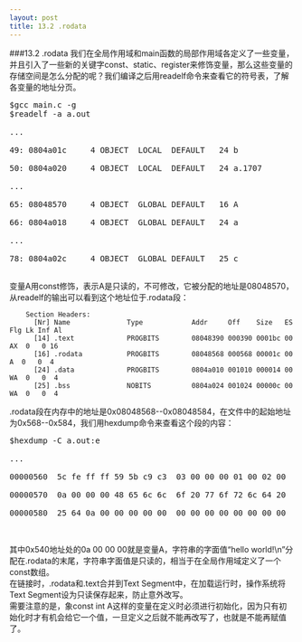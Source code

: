 ```yaml
---
layout: post
title: 13.2 .rodata
---
```

###13.2 .rodata
我们在全局作用域和main函数的局部作用域各定义了一些变量，并且引入了一些新的关键字const、static、register来修饰变量，那么这些变量的存储空间是怎么分配的呢？我们编译之后用readelf命令来查看它的符号表，了解各变量的地址分页。

<pre class='terminal bootcamp'>
<span class='codeline'>$gcc main.c -g</span>
<span class='codeline'>$readelf -a a.out</span>
<span class='bash-output'>
...<br>
49: 0804a01c     4 OBJECT  LOCAL  DEFAULT   24 b <br>
50: 0804a020     4 OBJECT  LOCAL  DEFAULT   24 a.1707 <br>
...<br>
65: 08048570     4 OBJECT  GLOBAL DEFAULT   16 A <br>
66: 0804a018     4 OBJECT  GLOBAL DEFAULT   24 a <br>
...<br>
78: 0804a02c     4 OBJECT  GLOBAL DEFAULT   25 c
</span>
</pre>
变量A用const修饰，表示A是只读的，不可修改，它被分配的地址是08048570，从readelf的输出可以看到这个地址位于.rodata段：

        
        Section Headers:
          [Nr] Name              Type            Addr     Off    Size   ES Flg Lk Inf Al
          [14] .text             PROGBITS        08048390 000390 0001bc 00  AX  0   0 16
          [16] .rodata           PROGBITS        08048568 000568 00001c 00   A  0   0  4
          [24] .data             PROGBITS        0804a010 001010 000014 00  WA  0   0  4
          [25] .bss              NOBITS          0804a024 001024 00000c 00  WA  0   0  4

.rodata段在内存中的地址是0x08048568--0x08048584，在文件中的起始地址为0x568--0x584，我们用hexdump命令来查看这个段的内容：
<pre class='terminal bootcamp'>
<span class='codeline'>$hexdump -C a.out:e</span>
<span class='bash-output'>
...<br>
00000560  5c fe ff ff 59 5b c9 c3  03 00 00 00 01 00 02 00  |\...Y[..........| <br>
00000570  0a 00 00 00 48 65 6c 6c  6f 20 77 6f 72 6c 64 20  |....Hello world | <br>
00000580  25 64 0a 00 00 00 00 00  00 00 00 00 00 00 00 00  |%d..............| <br>
</span>
</pre>
其中0x540地址处的0a 00 00 00就是变量A，字符串的字面值“hello
world!\n”分配在.rodata的末尾，字符串字面值是只读的，相当于在全局作用域定义了一个const数组。<br>
在链接时，.rodata和.text合并到Text Segment中，在加载运行时，操作系统将Text
Segment设为只读保存起来，防止意外改写。<br>
需要注意的是，象const int
A这样的变量在定义时必须进行初始化，因为只有初始化时才有机会给它一个值，一旦定义之后就不能再改写了，也就是不能再赋值了。
